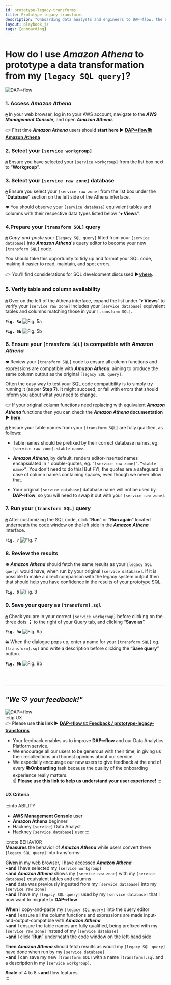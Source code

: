 ```yaml
---
id: prototype-legacy-transforms
title: Prototype legacy transforms
description: "Onboarding data analysts and engineers to DAP⇨flow, the Data Analytics Platform Airflow integration."
layout: playbook_js
tags: [onboarding]
---
```

# How do I use ***Amazon Athena*** to prototype a data transformation from my `[legacy SQL query]`?
![DAP⇨flow](../images/DAPairflowFLOWleft.png)  

### 1. Access ***Amazon Athena***
**`🖱`** In your web browser, log in to your AWS account, navigate to the ***AWS Management Console***, and open ***Amazon Athena***. 
   
👉 First time ***Amazon Athena*** users should **start here ►** **[DAP⇨flow📚Amazon Athena](../onboarding/access-my-Amazon-Athena-database)** 

### 2. Select your `[service workgroup]`
**`🖱`** Ensure you have selected your `[service workgroup]` from the list box next to “**Workgroup**”.  
     
### 3. Select your `[service raw zone]` database  
**`🖱`** Ensure you select your `[service raw zone]` from the list box under the "**Database**" section on the left side of the Athena interface.  

**`👁`** You should observe your `[service database]` equivalent tables and columns with their respective data types listed below "**`▼` Views**".  

### 4.Prepare your `[transform SQL]` query
**`🖱`** *Copy-and-paste* your `[legacy SQL query]` lifted from your `[service database]` into ***Amazon Athena***'s query editor to become your new `[transform SQL]` code.  

You should take this opportunity to tidy up and format your SQL code, making it easier to read, maintain, and spot errors.  

👉 You'll find considerations for SQL development discussed **►[💡here](../onboarding/prototype-simple-transforms#considerations-when-adopting-amazon-athena-for-your-future-sql-development)**.

### 5. Verify table and column availability  
**`🖱`** Over on the left of the Athena interface, expand the list under “**`▼` Views**” to verify your `[service raw zone]` includes your `[service database]` equivalent tables and columns matching those in your `[transform SQL]`.

**`Fig. 5a`** ![Fig. 5a](../images/prototype-legacy-transforms-five-a.png)  

**`Fig. 5b`** ![Fig. 5b](../images/prototype-legacy-transforms-five-b.png)  

### 6. Ensure your `[transform SQL]` is compatible with ***Amazon Athena***  
**`👁`** Review your `[transform SQL]` code to ensure all column functions and expressions are compatible with ***Amazon Athena***, aiming to produce the same column output as the original `[legacy SQL query]`. 

Often the easy way to test your SQL code compatibility is to simply try running it (as per **Step 7**). It might succeed, or fail with errors that should inform you about what you need to change.

👉 If your original column functions need replacing with equivalent ***Amazon Athena*** functions then you can check the ***Amazon Athena* documentation ► [here](https://docs.aws.amazon.com/athena/latest/ug/functions.html)**.

**`🖱`** Ensure your table names from your `[transform SQL]` are fully qualified, as follows: 

- Table names should be prefixed by their correct database names, eg. `[service raw zone].<table name>`.  

- ***Amazon Athena***, by default, renders editor-inserted names encapsulated in `"` double-quotes, eg. `“[service raw zone]”.“<table name>”`.  You don't need to do this! But FYI, the quotes are a safeguard in case of column names containing spaces, even though we never allow that.

- Your original `[service database]` database name will not be used by **DAP⇨flow**, so you will need to swap it out with your `[service raw zone]`.
 
### 7. Run your `[transform SQL]` query
**`🖱`** After customizing the SQL code, click “**Run**” or “**Run again**” located underneath the code window on the left side in the ***Amazon Athena*** interface.  

**`Fig. 7`** ![Fig. 7](../images/prototype-legacy-transforms-seven.png)

### 8. Review the results  
**`👁`** ***Amazon Athena*** should fetch the same results as your `[legacy SQL query]` would have, when run by your original `[service database]`. If it is possible to make a direct comparison with the legacy system output then that should help you have confidence in the results of your prototype SQL.  

**`Fig. 8`** ![Fig. 8](../images/prototype-legacy-transforms-eight.png)

### 9. Save your query as `[transform].sql`
**`🖱`** Check you are in your correct `[service workgroup]` before clicking on the three dots **⋮** to the right of your Query tab, and clicking “**Save as**”.  

**`Fig. 9a`** ![Fig. 9a](../images/prototype-legacy-transforms-nine-a.png)  

**`🖮`** When the dialogue pops up, enter a name for your `[transform SQL]` eg. `[transform].sql` and write a description before clicking the “**Save query**” button.

**`Fig. 9b`** ![Fig. 9b](../images/prototype-legacy-transforms-nine-b.png)

<br> 
</br>  

---
## ***"We* ♡ *your feedback!"***
![DAP⇨flow](../images/DAPairflowFLOWleft.png)  
:::tip UX  
👉 Please use **this link ►** [**DAP⇨flow** `UX` **Feedback / prototype-legacy-transforms**](https://docs.google.com/forms/d/e/1FAIpQLSdqeNyWIPMNBHEr-YSyxnXQ4ggTwJPkffMYgFaJ4hGEhIL6LA/viewform?usp=pp_url&entry.339550210=prototype-legacy-transforms)  
- Your feedback enables us to improve **DAP⇨flow** and our Data Analytics Platform service.  
- We encourage all our users to be generous with their time, in giving us their recollections and honest opinions about our service.  
- We especially encourage our new users to give feedback at the end of every **📚Onboarding** task because the quality of the onboarding experience really matters.  
☝ **Please use this link to help us understand your user experience!**
:::


#### UX Criteria
:::info ABILITY  
* **AWS Management Console** user  
* **Amazon Athena** beginner  
* Hackney `[service]` Data Analyst
* Hackney `[service database]` user
:::

:::note BEHAVIOR  
**Measures** the behavior of ***Amazon Athena*** while users convert there `[legacy SQL query]` into transforms:

**Given** in my web browser, I have accessed ***Amazon Athena***  
**~and** I have selected my `[service workgroup]`  
**~and** ***Amazon Athena*** shows my `[service raw zone]` with my `[service database]` equivalent tables and columns  
**~and** data was previously ingested from my `[service database]` into my `[service raw zone]`  
**~and** I have my `[legacy SQL query]` used by my `[service database]` that I now want to migrate to **DAP⇨flow**  

**When** I copy-and-paste my `[legacy SQL query]` into the query editor  
**~and** I ensure all the column functions and expressions are made input-and-output-compatible with ***Amazon Athena***  
**~and** I ensure the table names are fully qualified, being prefixed with my `[service raw zone]` instead of my `[service database]`  
**~and** I click “**Run**” underneath the code window on the left-hand side

**Then** ***Amazon Athena*** should fetch results as would my `[legacy SQL query]` have done when run by my `[service database]`    
**~and** I can save my new `[transform SQL]` with a name `[transform].sql` and a description in my `[service workgroup]`.  

**Scale** of 4 to 8 **~and** flow features.  
:::
